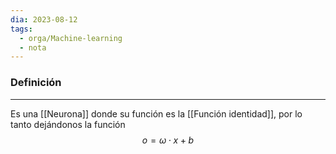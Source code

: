 ```yaml
---
dia: 2023-08-12
tags:
  - orga/Machine-learning
  - nota
---
```

### Definición
---
Es una [[Neurona]] donde su función es la [[Función identidad]], por lo tanto dejándonos la función $$ o = \omega \cdot x + b$$